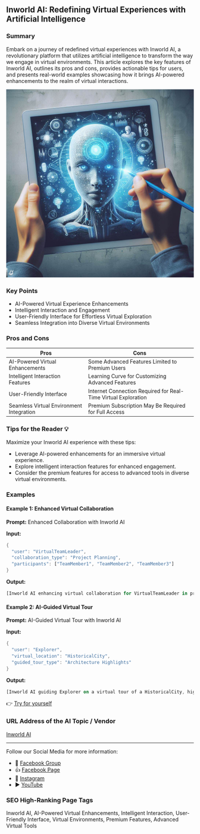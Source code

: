 ## Inworld AI: Redefining Virtual Experiences with Artificial Intelligence

### Summary
Embark on a journey of redefined virtual experiences with Inworld AI, a revolutionary platform that utilizes artificial intelligence to transform the way we engage in virtual environments. This article explores the key features of Inworld AI, outlines its pros and cons, provides actionable tips for users, and presents real-world examples showcasing how it brings AI-powered enhancements to the realm of virtual interactions.

<img src="./inworldai.webp" alt="Inworld AI Image"/>

### Key Points
- AI-Powered Virtual Experience Enhancements
- Intelligent Interaction and Engagement
- User-Friendly Interface for Effortless Virtual Exploration
- Seamless Integration into Diverse Virtual Environments

### Pros and Cons

| Pros                             | Cons                                               |
| -------------------------------- | -------------------------------------------------- |
| AI-Powered Virtual Enhancements   | Some Advanced Features Limited to Premium Users   |
| Intelligent Interaction Features | Learning Curve for Customizing Advanced Features |
| User-Friendly Interface           | Internet Connection Required for Real-Time Virtual Exploration |
| Seamless Virtual Environment Integration | Premium Subscription May Be Required for Full Access|

### Tips for the Reader 💡
Maximize your Inworld AI experience with these tips:
- Leverage AI-powered enhancements for an immersive virtual experience.
- Explore intelligent interaction features for enhanced engagement.
- Consider the premium features for access to advanced tools in diverse virtual environments.

### Examples

#### Example 1: Enhanced Virtual Collaboration
**Prompt:** Enhanced Collaboration with Inworld AI

**Input:**
```dart
{
  "user": "VirtualTeamLeader",
  "collaboration_type": "Project Planning",
  "participants": ["TeamMember1", "TeamMember2", "TeamMember3"]
}
```

**Output:**
```dart
[Inworld AI enhancing virtual collaboration for VirtualTeamLeader in project planning, providing interactive features for seamless communication among TeamMember1, TeamMember2, and TeamMember3]
```

#### Example 2: AI-Guided Virtual Tour
**Prompt:** AI-Guided Virtual Tour with Inworld AI

**Input:**
```dart
{
  "user": "Explorer",
  "virtual_location": "HistoricalCity",
  "guided_tour_type": "Architecture Highlights"
}
```

**Output:**
```dart
[Inworld AI guiding Explorer on a virtual tour of a HistoricalCity, highlighting architecture features through AI-powered guidance]
```

👉 <a href="https://inworld.ai/" target="_blank">Try for yourself</a>

### URL Address of the AI Topic / Vendor
<a href="https://inworld.ai/" target="_blank">Inworld AI</a>

---

Follow our Social Media for more information:

- 📘 <a href="https://www.facebook.com/groups/trionxai" target="_blank">Facebook Group</a>
- 👍 <a href="https://www.facebook.com/ai.trionxai" target="_blank">Facebook Page</a>
- 📸 <a href="https://www.instagram.com/trionxai/" target="_blank">Instagram</a>
- ▶️ <a href="https://www.youtube.com/@robotdocs/" target="_blank">YouTube</a>

### SEO High-Ranking Page Tags
Inworld AI, AI-Powered Virtual Enhancements, Intelligent Interaction, User-Friendly Interface, Virtual Environments, Premium Features, Advanced Virtual Tools